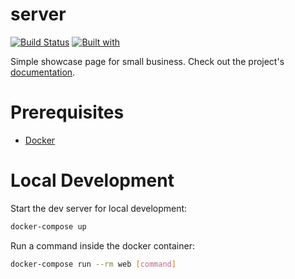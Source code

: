 # server

[![Build Status](https://travis-ci.org/lucasOlivio/showcase.svg?branch=master)](https://travis-ci.org/lucasOlivio/showcase)
[![Built with](https://img.shields.io/badge/Built_with-Cookiecutter_Django_Rest-F7B633.svg)](https://github.com/agconti/cookiecutter-django-rest)

Simple showcase page for small business. Check out the project's [documentation](http://lucasOlivio.github.io/showcase/).

# Prerequisites

- [Docker](https://docs.docker.com/docker-for-mac/install/)  

# Local Development

Start the dev server for local development:
```bash
docker-compose up
```

Run a command inside the docker container:

```bash
docker-compose run --rm web [command]
```
